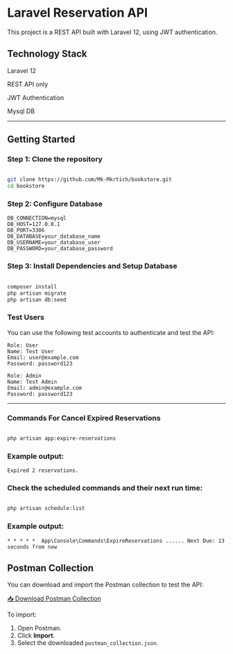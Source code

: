 # Laravel Reservation API

This project is a REST API built with Laravel 12, using JWT authentication.

## Technology Stack

Laravel 12

REST API only

JWT Authentication

Mysql DB

---

## Getting Started

### Step 1: Clone the repository

```bash

git clone https://github.com/Mk-Mkrtich/bookstore.git
cd bookstore
```

### Step 2: Configure Database
```
DB_CONNECTION=mysql
DB_HOST=127.0.0.1
DB_PORT=3306
DB_DATABASE=your_database_name
DB_USERNAME=your_database_user
DB_PASSWORD=your_database_password
```

### Step 3: Install Dependencies and Setup Database

```bash

composer install
php artisan migrate
php artisan db:seed
```

### Test Users

You can use the following test accounts to authenticate and test the API:

```angular2html
Role: User
Name: Test User
Email: user@example.com
Password: password123
```
```angular2html
Role: Admin
Name: Test Admin
Email: admin@example.com
Password: password123
```


---


### Commands For Cancel Expired Reservations

```bash

php artisan app:expire-reservations
```
### Example output: 

```
Expired 2 reservations.
```

### Check the scheduled commands and their next run time:

```bash

php artisan schedule:list
```
### Example output: 

```
* * * * *  App\Console\Commands\ExpireReservations ...... Next Due: 13 seconds from now
```


## Postman Collection

You can download and import the Postman collection to test the API:

[📥 Download Postman Collection](./onex_test_task.postman_collection.json)

To import:
1. Open Postman.
2. Click **Import**.
3. Select the downloaded `postman_collection.json`.



